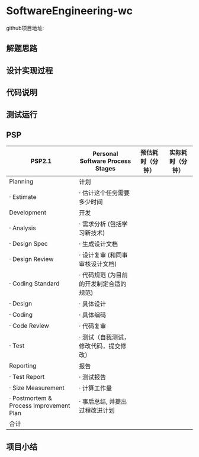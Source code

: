 # SoftwareEngineering-wc

github项目地址:

## 解题思路

## 设计实现过程

## 代码说明

## 测试运行

## PSP

| **PSP2.1**                              | **Personal Software Process Stages**    | **预估耗时（分钟）** | **实际耗时（分钟）** |
| --------------------------------------- | --------------------------------------- | -------------------- | -------------------- |
| Planning                                | 计划                                    |                      |                      |
| · Estimate                              | · 估计这个任务需要多少时间              |                      |                      |
| Development                             | 开发                                    |                      |                      |
| · Analysis                              | · 需求分析 (包括学习新技术)             |                      |                      |
| · Design Spec                           | · 生成设计文档                          |                      |                      |
| · Design Review                         | · 设计复审 (和同事审核设计文档)         |                      |                      |
| · Coding Standard                       | · 代码规范 (为目前的开发制定合适的规范) |                      |                      |
| · Design                                | · 具体设计                              |                      |                      |
| · Coding                                | · 具体编码                              |                      |                      |
| · Code Review                           | · 代码复审                              |                      |                      |
| · Test                                  | · 测试（自我测试，修改代码，提交修改）  |                      |                      |
| Reporting                               | 报告                                    |                      |                      |
| · Test Report                           | · 测试报告                              |                      |                      |
| · Size Measurement                      | · 计算工作量                            |                      |                      |
| · Postmortem & Process Improvement Plan | · 事后总结, 并提出过程改进计划          |                      |                      |
| 合计                                    |                                         |                      |                      |

## 

## 项目小结